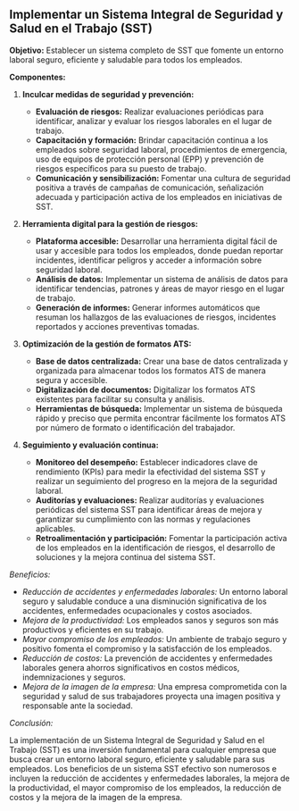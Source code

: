 ## Implementar un Sistema Integral de Seguridad y Salud en el Trabajo (SST)

**Objetivo:** Establecer un sistema completo de SST que fomente un entorno laboral seguro, eficiente y saludable para todos los empleados.

**Componentes:**

1. **Inculcar medidas de seguridad y prevención:**

   * **Evaluación de riesgos:** Realizar evaluaciones periódicas para identificar, analizar y evaluar los riesgos laborales en el lugar de trabajo.
   * **Capacitación y formación:** Brindar capacitación continua a los empleados sobre seguridad laboral, procedimientos de emergencia, uso de equipos de protección personal (EPP) y prevención de riesgos específicos para su puesto de trabajo.
   * **Comunicación y sensibilización:** Fomentar una cultura de seguridad positiva a través de campañas de comunicación, señalización adecuada y participación activa de los empleados en iniciativas de SST.

2. **Herramienta digital para la gestión de riesgos:**

   * **Plataforma accesible:** Desarrollar una herramienta digital fácil de usar y accesible para todos los empleados, donde puedan reportar incidentes, identificar peligros y acceder a información sobre seguridad laboral.
   * **Análisis de datos:** Implementar un sistema de análisis de datos para identificar tendencias, patrones y áreas de mayor riesgo en el lugar de trabajo.
   * **Generación de informes:** Generar informes automáticos que resuman los hallazgos de las evaluaciones de riesgos, incidentes reportados y acciones preventivas tomadas.

3. **Optimización de la gestión de formatos ATS:**

   * **Base de datos centralizada:** Crear una base de datos centralizada y organizada para almacenar todos los formatos ATS de manera segura y accesible.
   * **Digitalización de documentos:** Digitalizar los formatos ATS existentes para facilitar su consulta y análisis.
   * **Herramientas de búsqueda:** Implementar un sistema de búsqueda rápido y preciso que permita encontrar fácilmente los formatos ATS por número de formato o identificación del trabajador.

4. **Seguimiento y evaluación continua:**

   * **Monitoreo del desempeño:** Establecer indicadores clave de rendimiento (KPIs) para medir la efectividad del sistema SST y realizar un seguimiento del progreso en la mejora de la seguridad laboral.
   * **Auditorías y evaluaciones:** Realizar auditorías y evaluaciones periódicas del sistema SST para identificar áreas de mejora y garantizar su cumplimiento con las normas y regulaciones aplicables.
   * **Retroalimentación y participación:** Fomentar la participación activa de los empleados en la identificación de riesgos, el desarrollo de soluciones y la mejora continua del sistema SST.

*Beneficios:*

* *Reducción de accidentes y enfermedades laborales:* Un entorno laboral seguro y saludable conduce a una disminución significativa de los accidentes, enfermedades ocupacionales y costos asociados.
* *Mejora de la productividad:* Los empleados sanos y seguros son más productivos y eficientes en su trabajo.
* *Mayor compromiso de los empleados:* Un ambiente de trabajo seguro y positivo fomenta el compromiso y la satisfacción de los empleados.
* *Reducción de costos:* La prevención de accidentes y enfermedades laborales genera ahorros significativos en costos médicos, indemnizaciones y seguros.
* *Mejora de la imagen de la empresa:* Una empresa comprometida con la seguridad y salud de sus trabajadores proyecta una imagen positiva y responsable ante la sociedad.

*Conclusión:*

La implementación de un Sistema Integral de Seguridad y Salud en el Trabajo (SST) es una inversión fundamental para cualquier empresa que busca crear un entorno laboral seguro, eficiente y saludable para sus empleados. Los beneficios de un sistema SST efectivo son numerosos e incluyen la reducción de accidentes y enfermedades laborales, la mejora de la productividad, el mayor compromiso de los empleados, la reducción de costos y la mejora de la imagen de la empresa.
